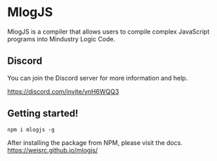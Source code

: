# MlogJS

MlogJS is a compiler that allows users to compile complex JavaScript programs into Mindustry Logic Code.

## Discord

You can join the Discord server for more information and help.

https://discord.com/invite/ynH6WQQ3

## Getting started!

```
npm i mlogjs -g
```

After installing the package from NPM, please visit the docs.
https://weisrc.github.io/mlogjs/
